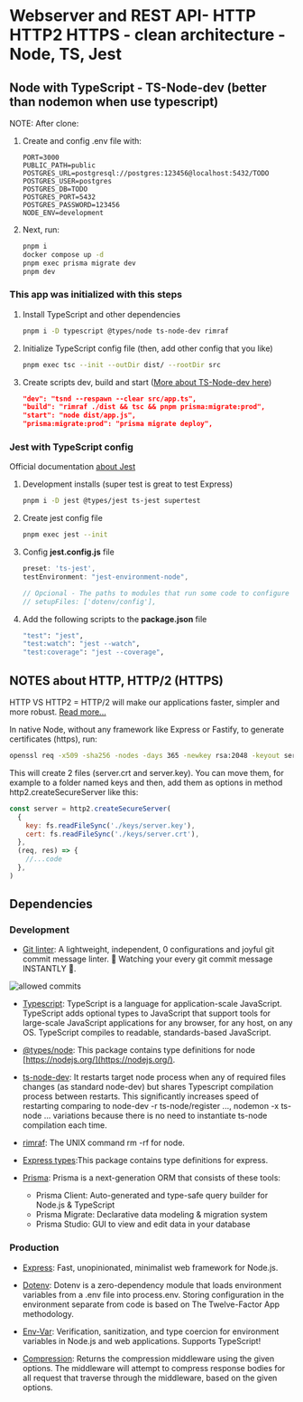 # Webserver and REST API- HTTP HTTP2 HTTPS - clean architecture - Node, TS, Jest

## Node with TypeScript - TS-Node-dev (better than nodemon when use typescript)

NOTE: After clone:

1. Create and config .env file with:

   ```text
   PORT=3000
   PUBLIC_PATH=public
   POSTGRES_URL=postgresql://postgres:123456@localhost:5432/TODO
   POSTGRES_USER=postgres
   POSTGRES_DB=TODO
   POSTGRES_PORT=5432
   POSTGRES_PASSWORD=123456
   NODE_ENV=development
   ```

2. Next, run:

   ```sh
   pnpm i
   docker compose up -d
   pnpm exec prisma migrate dev
   pnpm dev
   ```

### This app was initialized with this steps

1. Install TypeScript and other dependencies

   ```sh
   pnpm i -D typescript @types/node ts-node-dev rimraf
   ```

2. Initialize TypeScript config file (then, add other config that you like)

   ```sh
   pnpm exec tsc --init --outDir dist/ --rootDir src
   ```

3. Create scripts dev, build and start ([More about TS-Node-dev here](https://www.npmjs.com/package/ts-node-dev))

   ```JSON
   "dev": "tsnd --respawn --clear src/app.ts",
   "build": "rimraf ./dist && tsc && pnpm prisma:migrate:prod",
   "start": "node dist/app.js",
   "prisma:migrate:prod": "prisma migrate deploy",
   ```

### Jest with TypeScript config

Official documentation [about Jest](https://jestjs.io/docs/getting-started)

1. Development installs (super test is great to test Express)

   ```sh
   pnpm i -D jest @types/jest ts-jest supertest
   ```

2. Create jest config file

   ```sh
   pnpm exec jest --init
   ```

3. Config **jest.config.js** file

   ```ts
   preset: 'ts-jest',
   testEnvironment: "jest-environment-node",

   // Opcional - The paths to modules that run some code to configure or set up the testing environment before each test
   // setupFiles: ['dotenv/config'],
   ```

4. Add the following scripts to the **package.json** file

   ```sh
   "test": "jest",
   "test:watch": "jest --watch",
   "test:coverage": "jest --coverage",
   ```

## NOTES about HTTP, HTTP/2 (HTTPS)

HTTP VS HTTP2 = HTTP/2 will make our applications faster, simpler and more robust. [Read more...](https://web.dev/articles/performance-http2?hl=es-419)

In native Node, without any framework like Express or Fastify, to generate certificates (https), run:

```sh
openssl req -x509 -sha256 -nodes -days 365 -newkey rsa:2048 -keyout server.key -out server.crt
```

This will create 2 files (server.crt and server.key).
You can move them, for example to a folder named keys and then, add them as options in method http2.createSecureServer like this:

```js
const server = http2.createSecureServer(
  {
    key: fs.readFileSync('./keys/server.key'),
    cert: fs.readFileSync('./keys/server.crt'),
  },
  (req, res) => {
    //...code
  },
)
```

## Dependencies

### Development

- [Git linter](https://www.npmjs.com/package/git-commit-msg-linter): A lightweight, independent, 0 configurations and joyful git commit message linter. 👀 Watching your every git commit message INSTANTLY 🚀.

![allowed commits](https://raw.githubusercontent.com/legend80s/commit-msg-linter/master/assets/demo-7-compressed.png)

- [Typescript](https://www.npmjs.com/package/typescript): TypeScript is a language for application-scale JavaScript. TypeScript adds optional types to JavaScript that support tools for large-scale JavaScript applications for any browser, for any host, on any OS. TypeScript compiles to readable, standards-based JavaScript.

- [@types/node](https://www.npmjs.com/package/@types/node): This package contains type definitions for node [https://nodejs.org/](https://nodejs.org/).

- [ts-node-dev](https://www.npmjs.com/package/ts-node-dev): It restarts target node process when any of required files changes (as standard node-dev) but shares Typescript compilation process between restarts. This significantly increases speed of restarting comparing to node-dev -r ts-node/register ..., nodemon -x ts-node ... variations because there is no need to instantiate ts-node compilation each time.

- [rimraf](https://www.npmjs.com/package/rimraf): The UNIX command rm -rf for node.

- [Express types](https://www.npmjs.com/package/@types/express):This package contains type definitions for express.

- [Prisma](https://www.npmjs.com/package/prisma): Prisma is a next-generation ORM that consists of these tools:
  - Prisma Client: Auto-generated and type-safe query builder for Node.js & TypeScript
  - Prisma Migrate: Declarative data modeling & migration system
  - Prisma Studio: GUI to view and edit data in your database

### Production

- [Express](https://www.npmjs.com/package/express): Fast, unopinionated, minimalist web framework for Node.js.

- [Dotenv](https://www.npmjs.com/package/dotenv): Dotenv is a zero-dependency module that loads environment variables from a .env file into process.env. Storing configuration in the environment separate from code is based on The Twelve-Factor App methodology.

- [Env-Var](https://www.npmjs.com/package/env-var): Verification, sanitization, and type coercion for environment variables in Node.js and web applications. Supports TypeScript!

- [Compression](https://www.npmjs.com/package/compression): Returns the compression middleware using the given options. The middleware will attempt to compress response bodies for all request that traverse through the middleware, based on the given options.
